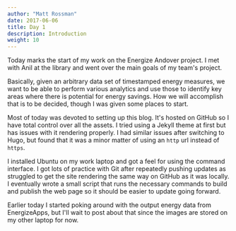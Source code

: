 ```yaml
---
author: "Matt Rossman"
date: 2017-06-06
title: Day 1
description: Introduction
weight: 10
---
```



Today marks the start of my work on the Energize Andover project. I met with Anil at the library and went over the main goals of my team's project.

Basically, given an arbitrary data set of timestamped energy measures, we want to be able to perform various analytics and use those to identify key areas where there is potential for energy savings. How we will accomplish that is to be decided, though I was given some places to start.

Most of today was devoted to setting up this blog. It's hosted on GitHub so I have total control over all the assets. I tried using a Jekyll theme at first but has issues with it rendering properly. I had similar issues after switching to Hugo, but found that it was a minor matter of using an `http` url instead of `https`.

I installed Ubuntu on my work laptop and got a feel for using the command interface. I got lots of practice with Git after repeatedly pushing updates as struggled to get the site rendering the same way on GitHub as it was locally. I eventually wrote a small script that runs the necessary commands to build and publish the web page so it should be easier to update going forward.

Earlier today I started poking around with the output energy data from EnergizeApps, but I'll wait to post about that since the images are stored on my other laptop for now.
